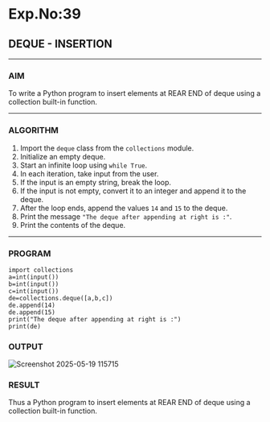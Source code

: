 # Exp.No:39  
## DEQUE - INSERTION

---

### AIM  
To write a Python program to insert elements at REAR END of deque using a collection built-in function.

---

### ALGORITHM  

1. Import the `deque` class from the `collections` module.  
2. Initialize an empty deque.  
3. Start an infinite loop using `while True`.  
4. In each iteration, take input from the user.  
5. If the input is an empty string, break the loop.  
6. If the input is not empty, convert it to an integer and append it to the deque.  
7. After the loop ends, append the values `14` and `15` to the deque.  
8. Print the message `"The deque after appending at right is :"`.  
9. Print the contents of the deque.  

---

### PROGRAM  

```
import collections
a=int(input())
b=int(input())
c=int(input())
de=collections.deque([a,b,c])
de.append(14)
de.append(15)
print("The deque after appending at right is :")
print(de)
```

### OUTPUT
![Screenshot 2025-05-19 115715](https://github.com/user-attachments/assets/7c65accd-de25-4b81-ae81-2a6207bceed9)

### RESULT
Thus a Python program to insert elements at REAR END of deque using a collection built-in function.
